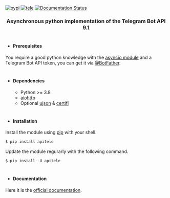 [![pypi](https://img.shields.io/badge/pypi-apitele-blue)](https://pypi.org/project/apitele/) [![tele](https://img.shields.io/badge/telegram-@paoligino-blue)](https://t.me/paoligino) [![Documentation Status](https://readthedocs.org/projects/apitele/badge/?version=latest)](https://apitele.readthedocs.io/?badge=latest)

<h3 align="center">Asynchronous python implementation of the Telegram Bot API <a href="https://core.telegram.org/bots/api#july-3-2025">9.1</a></h3>

#

* #### Prerequisites
You require a good python knowledge with the [asyncio module](https://docs.python.org/3/library/asyncio.html) and a Telegram Bot API token, you can get it via [@BotFather](https://t.me/botfather).

#

* #### Dependencies
  * Python >= 3.8
  * [aiohttp](https://github.com/aio-libs/aiohttp)
  * Optional [ujson](https://github.com/ultrajson/ultrajson) & [certifi](https://github.com/certifi/python-certifi)

#

* #### Installation

Install the module using [pip](https://pypi.org/project/apitele/) with your shell.

```powershell
$ pip install apitele
```

Update the module regurarly with the following command.

```powershell
$ pip install -U apitele
```

#

* #### Documentation
Here it is the [official documentation](https://apitele.readthedocs.io/).
